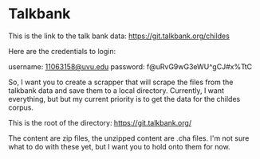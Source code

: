 # Talkbank


This is the link to the talk bank data: https://git.talkbank.org/childes

Here are the credentials to login:

username: 11063158@uvu.edu
password: f@uRvG9wG3eWU^gCJ#x%TtC


So, I want you to create a scrapper that will scrape the files from the talkbank data and save them to a local directory.
Currently, I want everything, but but my current priority is to get the data for the childes corpus.

This is the root of the directory: https://git.talkbank.org/

The content are zip files, the unzipped content are .cha files. I'm not sure what to do with these yet, but I want you to hold onto them for now.

